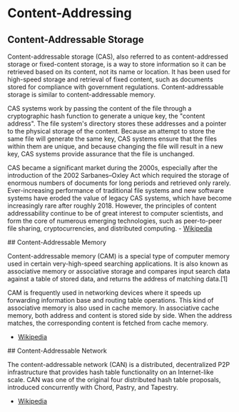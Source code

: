 # Content-Addressing

## Content-Addressable Storage

<div id="cas-text">Content-addressable storage (CAS), also referred to as content-addressed storage or fixed-content storage, is a way to store information so it can be retrieved based on its content, not its name or location. It has been used for high-speed storage and retrieval of fixed content, such as documents stored for compliance with government regulations. Content-addressable storage is similar to content-addressable memory.

CAS systems work by passing the content of the file through a cryptographic hash function to generate a unique key, the "content address". The file system's directory stores these addresses and a pointer to the physical storage of the content. Because an attempt to store the same file will generate the same key, CAS systems ensure that the files within them are unique, and because changing the file will result in a new key, CAS systems provide assurance that the file is unchanged.

CAS became a significant market during the 2000s, especially after the introduction of the 2002 Sarbanes–Oxley Act which required the storage of enormous numbers of documents for long periods and retrieved only rarely. Ever-increasing performance of traditional file systems and new software systems have eroded the value of legacy CAS systems, which have become increasingly rare after roughly 2018. However, the principles of content addressability continue to be of great interest to computer scientists, and form the core of numerous emerging technologies, such as peer-to-peer file sharing, cryptocurrencies, and distributed computing. - [Wikipedia](https://en.wikipedia.org/wiki/Content-addressable_storage)
</div>
<div id="cam-text">
## Content-Addressable Memory

Content-addressable memory (CAM) is a special type of computer memory used in certain very-high-speed searching applications. It is also known as associative memory or associative storage and compares input search data against a table of stored data, and returns the address of matching data.[1]

CAM is frequently used in networking devices where it speeds up forwarding information base and routing table operations. This kind of associative memory is also used in cache memory. In associative cache memory, both address and content is stored side by side. When the address matches, the corresponding content is fetched from cache memory.

- [Wikipedia](https://en.wikipedia.org/wiki/Content-addressable_memory)
</div>
<div id="can-text">
## Content-Addressable Network

The content-addressable network (CAN) is a distributed, decentralized P2P infrastructure that provides hash table functionality on an Internet-like scale. CAN was one of the original four distributed hash table proposals, introduced concurrently with Chord, Pastry, and Tapestry.

 - [Wikipedia](https://en.wikipedia.org/wiki/Content-addressable_network)
</div>